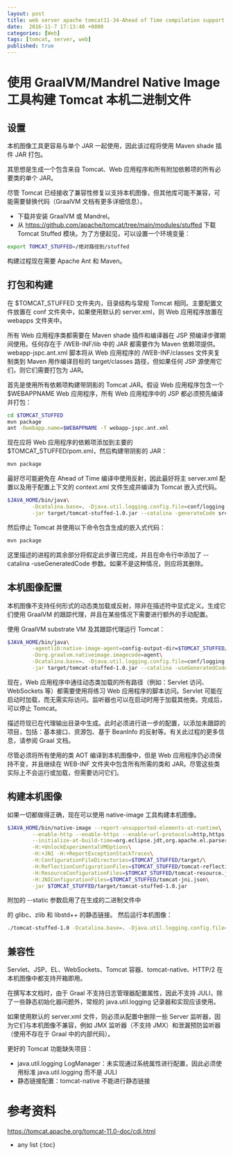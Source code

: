 ```yaml
---
layout: post
title: web server apache tomcat11-34-Ahead of Time compilation support 
date:  2016-11-7 17:13:40 +0800
categories: [Web]
tags: [tomcat, server, web]
published: true
---
```


# 使用 GraalVM/Mandrel Native Image 工具构建 Tomcat 本机二进制文件

## 设置

本机图像工具更容易与单个 JAR 一起使用，因此该过程将使用 Maven shade 插件 JAR 打包。

其思想是生成一个包含来自 Tomcat、Web 应用程序和所有附加依赖项的所有必要类的单个 JAR。

尽管 Tomcat 已经接收了兼容性修复以支持本机图像，但其他库可能不兼容，可能需要替换代码（GraalVM 文档有更多详细信息）。

- 下载并安装 GraalVM 或 Mandrel。
- 从 https://github.com/apache/tomcat/tree/main/modules/stuffed 下载 Tomcat Stuffed 模块。为了方便起见，可以设置一个环境变量：

```bash
export TOMCAT_STUFFED=/绝对路径到/stuffed
```

构建过程现在需要 Apache Ant 和 Maven。

## 打包和构建

在 $TOMCAT_STUFFED 文件夹内，目录结构与常规 Tomcat 相同。主要配置文件放置在 conf 文件夹中，如果使用默认的 server.xml，则 Web 应用程序放置在 webapps 文件夹中。

所有 Web 应用程序类都需要在 Maven shade 插件和编译器在 JSP 预编译步骤期间使用。任何存在于 /WEB-INF/lib 中的 JAR 都需要作为 Maven 依赖项提供。webapp-jspc.ant.xml 脚本将从 Web 应用程序的 /WEB-INF/classes 文件夹复制类到 Maven 用作编译目标的 target/classes 路径，但如果任何 JSP 源使用它们，则它们需要打包为 JAR。

首先是使用所有依赖项构建带阴影的 Tomcat JAR。假设 Web 应用程序包含一个 $WEBAPPNAME Web 应用程序，所有 Web 应用程序中的 JSP 都必须预先编译并打包：

```bash
cd $TOMCAT_STUFFED
mvn package
ant -Dwebapp.name=$WEBAPPNAME -f webapp-jspc.ant.xml
```

现在应将 Web 应用程序的依赖项添加到主要的 $TOMCAT_STUFFED/pom.xml，然后构建带阴影的 JAR：

```bash
mvn package
```

最好尽可能避免在 Ahead of Time 编译中使用反射，因此最好将主 server.xml 配置以及用于配置上下文的 context.xml 文件生成并编译为 Tomcat 嵌入式代码。

```bash
$JAVA_HOME/bin/java\
        -Dcatalina.base=. -Djava.util.logging.config.file=conf/logging.properties\
        -jar target/tomcat-stuffed-1.0.jar --catalina -generateCode src/main/java
```

然后停止 Tomcat 并使用以下命令包含生成的嵌入式代码：

```bash
mvn package
```

这里描述的进程的其余部分将假定此步骤已完成，并且在命令行中添加了 --catalina -useGeneratedCode 参数。如果不是这种情况，则应将其删除。

## 本机图像配置

本机图像不支持任何形式的动态类加载或反射，除非在描述符中显式定义。生成它们使用 GraalVM 的跟踪代理，并且在某些情况下需要进行额外的手动配置。

使用 GraalVM substrate VM 及其跟踪代理运行 Tomcat：

```bash
$JAVA_HOME/bin/java\
        -agentlib:native-image-agent=config-output-dir=$TOMCAT_STUFFED/target/\
        -Dorg.graalvm.nativeimage.imagecode=agent\
        -Dcatalina.base=. -Djava.util.logging.config.file=conf/logging.properties\
        -jar target/tomcat-stuffed-1.0.jar --catalina -useGeneratedCode
```

现在，Web 应用程序中通往动态类加载的所有路径（例如：Servlet 访问、WebSockets 等）都需要使用将练习 Web 应用程序的脚本访问。Servlet 可能在启动时加载，而无需实际访问。监听器也可以在启动时用于加载其他类。完成后，可以停止 Tomcat。

描述符现已在代理输出目录中生成。此时必须进行进一步的配置，以添加未跟踪的项目，包括：基本接口、资源包、基于 BeanInfo 的反射等。有关此过程的更多信息，请参阅 Graal 文档。

尽管必须将所有使用的类 AOT 编译到本机图像中，但是 Web 应用程序仍必须保持不变，并且继续在 WEB-INF 文件夹中包含所有所需的类和 JAR。尽管这些类实际上不会运行或加载，但需要访问它们。

## 构建本机图像

如果一切都做得正确，现在可以使用 native-image 工具构建本机图像。

```bash
$JAVA_HOME/bin/native-image --report-unsupported-elements-at-runtime\
        --enable-http --enable-https --enable-url-protocols=http,https,jar,jrt\
        --initialize-at-build-time=org.eclipse.jdt,org.apache.el.parser.SimpleNode,jakarta.servlet.jsp.JspFactory,org.apache.jasper.servlet.JasperInitializer,org.apache.jasper.runtime.JspFactoryImpl\
        -H:+UnlockExperimentalVMOptions\
        -H:+JNI -H:+ReportExceptionStackTraces\
        -H:ConfigurationFileDirectories=$TOMCAT_STUFFED/target/\
        -H:ReflectionConfigurationFiles=$TOMCAT_STUFFED/tomcat-reflection.json\
        -H:ResourceConfigurationFiles=$TOMCAT_STUFFED/tomcat-resource.json\
        -H:JNIConfigurationFiles=$TOMCAT_STUFFED/tomcat-jni.json\
        -jar $TOMCAT_STUFFED/target/tomcat-stuffed-1.0.jar
```

附加的 --static 参数启用了在生成的二进制文件中

的 glibc、zlib 和 libstd++ 的静态链接。
然后运行本机图像：

```bash
./tomcat-stuffed-1.0 -Dcatalina.base=. -Djava.util.logging.config.file=conf/logging.properties --catalina -useGeneratedCode
```

## 兼容性

Servlet、JSP、EL、WebSockets、Tomcat 容器、tomcat-native、HTTP/2 在本机图像中都支持开箱即用。

在撰写本文档时，由于 Graal 不支持日志管理器配置属性，因此不支持 JULI，除了一些静态初始化器问题外，常规的 java.util.logging 记录器和实现应该使用。

如果使用默认的 server.xml 文件，则必须从配置中删除一些 Server 监听器，因为它们与本机图像不兼容，例如 JMX 监听器（不支持 JMX）和泄漏预防监听器（使用不存在于 Graal 中的内部代码）。

更好的 Tomcat 功能缺失项目：

- java.util.logging LogManager：未实现通过系统属性进行配置，因此必须使用标准 java.util.logging 而不是 JULI
- 静态链接配置：tomcat-native 不能进行静态链接

# 参考资料

https://tomcat.apache.org/tomcat-11.0-doc/cdi.html

* any list
{:toc}